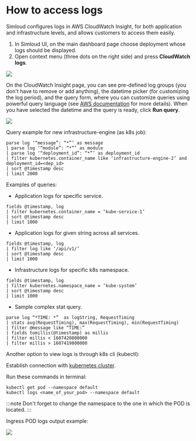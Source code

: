 # How to access logs

Simloud configures logs in AWS CloudWatch Insight, for both application and infrastructure levels, and allows customers to access them easily.

1. In Simloud UI, on the main dashboard page choose deployment whose logs should be displayed.
2. Open context menu (three dots on the right side) and press **CloudWatch logs**.

![](/home/simloud/IdeaProjects/simloud-docs/static/img/logs/how-to-access-logs/image1.jpg)

On the CloudWatch Insight page, you can see pre-defined log groups (you don't have to remove or add anything), the datetime picker (for customizing the log period), and the query form, where you can customize queries using powerful query language (see [AWS documentation](https://docs.aws.amazon.com/AmazonCloudWatch/latest/logs/CWL_QuerySyntax.html) for more details). When you have selected the datetime and the query is ready, click **Run query**.

![](/home/simloud/IdeaProjects/simloud-docs/static/img/logs/how-to-access-logs/image2.jpg)

Query example for new infrastructure-engine (as k8s job):

```
parse log ‘“message”: “*”’ as message
| parse log ‘“module”: “*”’ as module
| parse log ‘“deployment_id”: “*”’ as deployment_id
| filter kubernetes.container_name like ‘infrastructure-engine-2’ and deployment_id=<dep_id>
| sort @timestamp desc
| limit 2000
```

Examples of queries:

- Application logs for specific service.

```
fields @timestamp, log
| filter kubernetes.container_name = ‘kube-service-1’
| sort @timestamp desc
| limit 1000
```

- Application logs for given string across all services.

```
fields @timestamp, log
| filter log like ‘/api/v1/’
| sort @timestamp desc
| limit 1000
```

- Infrastructure logs for specific k8s namespace.

```
fields @timestamp, log
| filter kubernetes.namespace_name = ‘kube-system’
| sort @timestamp desc
| limit 1000
```

- Sample complex stat query.

```
parse log “*TIME: *”  as logString, RequestTiming
| stats avg(RequestTiming), max(RequestTiming), min(RequestTiming)
| filter @message like “TIME:”
| fields tomillis(@timestamp) as millis
| filter millis < 1607420000000
| filter millis > 1607419800000
```

Another option to view logs is through k8s cli (kubectl):

Establish connection with [kubernetes cluster](https://docs.google.com/document/d/1o88eQGYYYcDfEq4MftpXBns4hEgOD5w-KrIufTsKwO0/edit).

Run these commands in terminal:

```
kubectl get pod --namespace default
kubectl logs <name_of_your_pod> --namespace default
```

:::note
Don't forget to change the namespace to the one in which the POD is located.
:::

Ingress POD logs output example:

![](/home/simloud/IdeaProjects/simloud-docs/static/img/logs/how-to-access-logs/image9.png)
